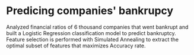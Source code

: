 # Predicing companies' bankrupcy
Analyzed financial ratios of 6 thousand companies that went bankrupt and built a Logistic Regression classification model to predict bankruptcy.
Feature selection is performed with Simulated Annealing to extract the optimal subset of features that maximizes Accuracy rate.
